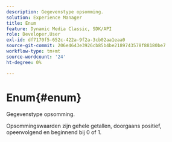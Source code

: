 ```yaml
---
description: Gegevenstype opsomming.
solution: Experience Manager
title: Enum
feature: Dynamic Media Classic, SDK/API
role: Developer,User
exl-id: df7170f5-652c-422a-9f2a-3cb02aa1eaa0
source-git-commit: 206e4643e3926cb85b4be2189743578f88180be7
workflow-type: tm+mt
source-wordcount: '24'
ht-degree: 0%

---
```


# Enum{#enum}

Gegevenstype opsomming.

Opsommingswaarden zijn gehele getallen, doorgaans positief, opeenvolgend en beginnend bij 0 of 1.
